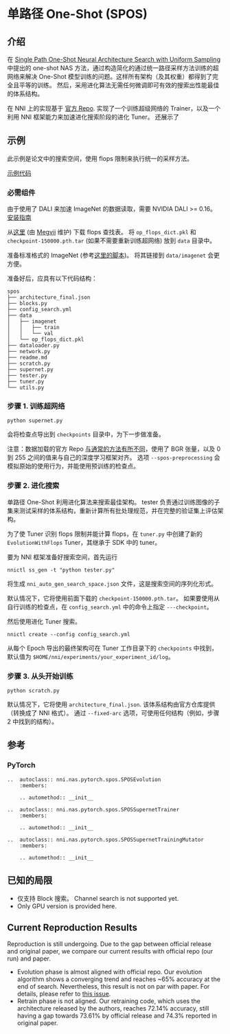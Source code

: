 # 单路径 One-Shot (SPOS)

## 介绍

在 [Single Path One-Shot Neural Architecture Search with Uniform Sampling](https://arxiv.org/abs/1904.00420) 中提出的 one-shot NAS 方法，通过构造简化的通过统一路径采样方法训练的超网络来解决 One-Shot 模型训练的问题。这样所有架构（及其权重）都得到了完全且平等的训练。 然后，采用进化算法无需任何微调即可有效的搜索出性能最佳的体系结构。

在 NNI 上的实现基于 [官方 Repo](https://github.com/megvii-model/SinglePathOneShot). 实现了一个训练超级网络的 Trainer，以及一个利用 NNI 框架能力来加速进化搜索阶段的进化 Tuner。 还展示了

## 示例

此示例是论文中的搜索空间，使用 flops 限制来执行统一的采样方法。

[示例代码](https://github.com/microsoft/nni/tree/master/examples/nas/spos)

### 必需组件

由于使用了 DALI 来加速 ImageNet 的数据读取，需要 NVIDIA DALI >= 0.16。 [安装指南](https://docs.nvidia.com/deeplearning/sdk/dali-developer-guide/docs/installation.html)

从[这里](https://1drv.ms/u/s!Am_mmG2-KsrnajesvSdfsq_cN48?e=aHVppN) (由 [Megvii](https://github.com/megvii-model) 维护) 下载 flops 查找表。 将 `op_flops_dict.pkl` 和 `checkpoint-150000.pth.tar` (如果不需要重新训练超网络) 放到 `data` 目录中。

准备标准格式的 ImageNet (参考[这里的脚本](https://gist.github.com/BIGBALLON/8a71d225eff18d88e469e6ea9b39cef4))。 将其链接到 `data/imagenet` 会更方便。

准备好后，应具有以下代码结构：

```
spos
├── architecture_final.json
├── blocks.py
├── config_search.yml
├── data
│   ├── imagenet
│   │   ├── train
│   │   └── val
│   └── op_flops_dict.pkl
├── dataloader.py
├── network.py
├── readme.md
├── scratch.py
├── supernet.py
├── tester.py
├── tuner.py
└── utils.py
```

### 步骤 1. 训练超网络

```
python supernet.py
```

会将检查点导出到 `checkpoints` 目录中，为下一步做准备。

注意：数据加载的官方 Repo [与通常的方法有所不同](https://github.com/megvii-model/SinglePathOneShot/issues/5)，使用了 BGR 张量，以及 0 到 255 之间的值来与自己的深度学习框架对齐。 选项 `--spos-preprocessing` 会模拟原始的使用行为，并能使用预训练的检查点。

### 步骤 2. 进化搜索

单路径 One-Shot 利用进化算法来搜索最佳架构。 tester 负责通过训练图像的子集来测试采样的体系结构，重新计算所有批处理规范，并在完整的验证集上评估架构。

为了使 Tuner 识别 flops 限制并能计算 flops，在 `tuner.py` 中创建了新的 `EvolutionWithFlops` Tuner，其继承于 SDK 中的 tuner。

要为 NNI 框架准备好搜索空间，首先运行

```
nnictl ss_gen -t "python tester.py"
```

将生成 `nni_auto_gen_search_space.json` 文件，这是搜索空间的序列化形式。

默认情况下，它将使用前面下载的 `checkpoint-150000.pth.tar`。 如果要使用从自行训练的检查点，在 `config_search.yml` 中的命令上指定 `---checkpoint`。

然后使用进化 Tuner 搜索。

```
nnictl create --config config_search.yml
```

从每个 Epoch 导出的最终架构可在 Tuner 工作目录下的 `checkpoints` 中找到，默认值为 `$HOME/nni/experiments/your_experiment_id/log`。

### 步骤 3. 从头开始训练

```
python scratch.py
```

默认情况下，它将使用 `architecture_final.json`. 该体系结构由官方仓库提供（转换成了 NNI 格式）。 通过 `--fixed-arc` 选项，可使用任何结构（例如，步骤 2 中找到的结构）。

## 参考

### PyTorch

```eval_rst
..  autoclass:: nni.nas.pytorch.spos.SPOSEvolution
    :members:

    .. automethod:: __init__

..  autoclass:: nni.nas.pytorch.spos.SPOSSupernetTrainer
    :members:

    .. automethod:: __init__

..  autoclass:: nni.nas.pytorch.spos.SPOSSupernetTrainingMutator
    :members:

    .. automethod:: __init__
```

## 已知的局限

* 仅支持 Block 搜索。 Channel search is not supported yet.
* Only GPU version is provided here.

## Current Reproduction Results

Reproduction is still undergoing. Due to the gap between official release and original paper, we compare our current results with official repo (our run) and paper.

* Evolution phase is almost aligned with official repo. Our evolution algorithm shows a converging trend and reaches ~65% accuracy at the end of search. Nevertheless, this result is not on par with paper. For details, please refer to [this issue](https://github.com/megvii-model/SinglePathOneShot/issues/6).
* Retrain phase is not aligned. Our retraining code, which uses the architecture released by the authors, reaches 72.14% accuracy, still having a gap towards 73.61% by official release and 74.3% reported in original paper.
